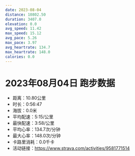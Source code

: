 ```yaml
---
date: 2023-08-04
distance: 10802.50
duration: 3407.0
elevation: 0.0
avg_speed: 11.42
max_speed: 15.12
avg_pace: 5.26
max_pace: 3.97
avg_heartrate: 134.7
max_heartrate: 148.0
calories: 0.0
---
```


# 2023年08月04日 跑步数据

- 距离：10.80公里
- 时长：0:56:47
- 海拔：0.0米
- 平均配速：5:15/公里
- 最快配速：3:58/公里
- 平均心率：134.7次/分钟
- 最大心率：148.0次/分钟
- 卡路里消耗：0.0千卡
- 活动链接：https://www.strava.com/activities/9581771514
